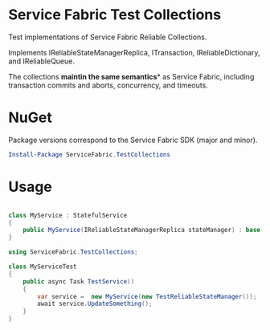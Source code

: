 # Service Fabric Test Collections

Test implementations of Service Fabric Reliable Collections.

Implements IReliableStateManagerReplica, ITransaction, IReliableDictionary, and IReliableQueue.

The collections **maintin the same semantics*** as Service Fabric, including transaction commits and aborts, concurrency, and timeouts.

# NuGet

Package versions correspond to the Service Fabric SDK (major and minor).

```powershell
Install-Package ServiceFabric.TestCollections
```

# Usage

```csharp

class MyService : StatefulService
{
	public MyService(IReliableStateManagerReplica stateManager) : base(stateManager)  { }
}

using ServiceFabric.TestCollections;

class MyServiceTest
{
	public async Task TestService()
	{
		var service =  new MyService(new TestReliableStateManager());
		await service.UpdateSomething();
	}
}

```